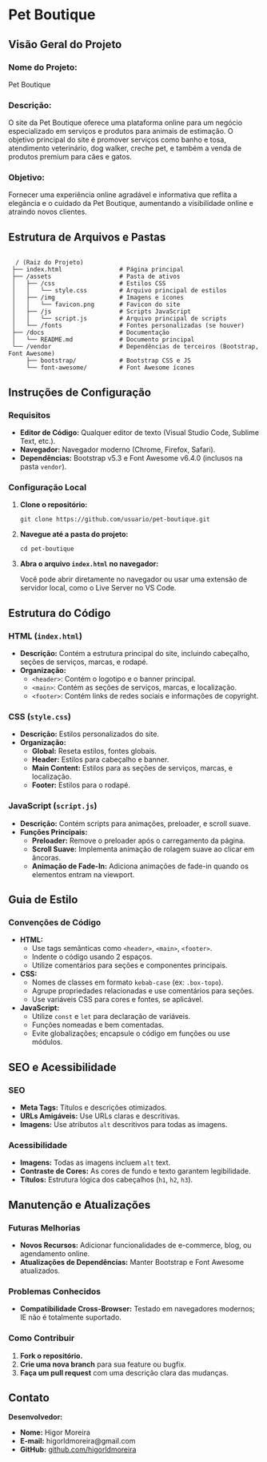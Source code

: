 <h1>Pet Boutique</h1>
<h2>Visão Geral do Projeto</h2>
<h3>Nome do Projeto:</h3>
<p>Pet Boutique</p>
<h3>Descrição:</h3>
<p>O site da Pet Boutique oferece uma plataforma online para um negócio especializado em serviços e produtos para animais de estimação. O objetivo principal do site é promover serviços como banho e tosa, atendimento veterinário, dog walker, creche pet, e também a venda de produtos premium para cães e gatos.</p>
<h3>Objetivo:</h3>
<p>Fornecer uma experiência online agradável e informativa que reflita a elegância e o cuidado da Pet Boutique, aumentando a visibilidade online e atraindo novos clientes.</p>
<h2>Estrutura de Arquivos e Pastas</h2>
<pre><code>
  / (Raiz do Projeto)
 ├── index.html                # Página principal
 ├── /assets                   # Pasta de ativos
 │   ├── /css                  # Estilos CSS
 │   │   └── style.css         # Arquivo principal de estilos
 │   ├── /img                  # Imagens e ícones
 │   │   └── favicon.png       # Favicon do site
 │   ├── /js                   # Scripts JavaScript
 │   │   └── script.js         # Arquivo principal de scripts
 │   └── /fonts                # Fontes personalizadas (se houver)
 ├── /docs                     # Documentação
 │   └── README.md             # Documento principal
 └── /vendor                   # Dependências de terceiros (Bootstrap, Font Awesome)
     ├── bootstrap/            # Bootstrap CSS e JS
     └── font-awesome/         # Font Awesome ícones
</code></pre>
<h2>Instruções de Configuração</h2>
<h3>Requisitos</h3>
<ul>
<li><strong>Editor de Código:</strong> Qualquer editor de texto (Visual Studio Code, Sublime Text, etc.).</li>
<li><strong>Navegador:</strong> Navegador moderno (Chrome, Firefox, Safari).</li>
<li><strong>Dependências:</strong> Bootstrap v5.3 e Font Awesome v6.4.0 (inclusos na pasta <code>vendor</code>).</li>
</ul>
<h3>Configuração Local</h3>
<ol>
<li><strong>Clone o repositório:</strong>
<pre><code>git clone https://github.com/usuario/pet-boutique.git</code></pre>
</li>
<li><strong>Navegue até a pasta do projeto:</strong>
<pre><code>cd pet-boutique</code></pre>
</li>
<li><strong>Abra o arquivo <code>index.html</code> no navegador:</strong> 
<p>Você pode abrir diretamente no navegador ou usar uma extensão de servidor local, como o Live Server no VS Code.</p>
</li>
</ol>
<h2>Estrutura do Código</h2>
<h3>HTML (<code>index.html</code>)</h3>
<ul>
<li><strong>Descrição:</strong> Contém a estrutura principal do site, incluindo cabeçalho, seções de serviços, marcas, e rodapé.</li>
<li><strong>Organização:</strong>
<ul>
<li><code>&lt;header&gt;</code>: Contém o logotipo e o banner principal.</li>
<li><code>&lt;main&gt;</code>: Contém as seções de serviços, marcas, e localização.</li>
<li><code>&lt;footer&gt;</code>: Contém links de redes sociais e informações de copyright.</li>
</ul>
</li>
</ul>

<h3>CSS (<code>style.css</code>)</h3>
<ul>
<li><strong>Descrição:</strong> Estilos personalizados do site.</li>
<li><strong>Organização:</strong>
<ul>
<li><strong>Global:</strong> Reseta estilos, fontes globais.</li>
<li><strong>Header:</strong> Estilos para cabeçalho e banner.</li>
<li><strong>Main Content:</strong> Estilos para as seções de serviços, marcas, e localização.</li>
<li><strong>Footer:</strong> Estilos para o rodapé.</li>
</ul>
</li>
</ul>

<h3>JavaScript (<code>script.js</code>)</h3>
<ul>
<li><strong>Descrição:</strong> Contém scripts para animações, preloader, e scroll suave.</li>
<li><strong>Funções Principais:</strong>
<ul>
<li><strong>Preloader:</strong> Remove o preloader após o carregamento da página.</li>
<li><strong>Scroll Suave:</strong> Implementa animação de rolagem suave ao clicar em âncoras.</li>
<li><strong>Animação de Fade-In:</strong> Adiciona animações de fade-in quando os elementos entram na viewport.</li>
</ul>
</li>
</ul>

<h2>Guia de Estilo</h2>

<h3>Convenções de Código</h3>

<ul>
<li><strong>HTML:</strong>
<ul>
<li>Use tags semânticas como <code>&lt;header&gt;</code>, <code>&lt;main&gt;</code>, <code>&lt;footer&gt;</code>.</li>
<li>Indente o código usando 2 espaços.</li>
<li>Utilize comentários para seções e componentes principais.</li>
</ul>
</li>
<li><strong>CSS:</strong>
<ul>
<li>Nomes de classes em formato <code>kebab-case</code> (ex: <code>.box-topo</code>).</li>
<li>Agrupe propriedades relacionadas e use comentários para seções.</li>
<li>Use variáveis CSS para cores e fontes, se aplicável.</li>
</ul>
</li>
<li><strong>JavaScript:</strong>
<ul>
<li>Utilize <code>const</code> e <code>let</code> para declaração de variáveis.</li>
<li>Funções nomeadas e bem comentadas.</li>
<li>Evite globalizações; encapsule o código em funções ou use módulos.</li>
</ul>
</li>
</ul>

<h2>SEO e Acessibilidade</h2>

<h3>SEO</h3>
<ul>
<li><strong>Meta Tags:</strong> Títulos e descrições otimizados.</li>
<li><strong>URLs Amigáveis:</strong> Use URLs claras e descritivas.</li>
<li><strong>Imagens:</strong> Use atributos <code>alt</code> descritivos para todas as imagens.</li>
</ul>

<h3>Acessibilidade</h3>
<ul>
<li><strong>Imagens:</strong> Todas as imagens incluem <code>alt</code> text.</li>
<li><strong>Contraste de Cores:</strong> As cores de fundo e texto garantem legibilidade.</li>
<li><strong>Títulos:</strong> Estrutura lógica dos cabeçalhos (<code>h1</code>, <code>h2</code>, <code>h3</code>).</li>
</ul>

<h2>Manutenção e Atualizações</h2>

<h3>Futuras Melhorias</h3>
<ul>
<li><strong>Novos Recursos:</strong> Adicionar funcionalidades de e-commerce, blog, ou agendamento online.</li>
<li><strong>Atualizações de Dependências:</strong> Manter Bootstrap e Font Awesome atualizados.</li>
</ul>

<h3>Problemas Conhecidos</h3>
<ul>
<li><strong>Compatibilidade Cross-Browser:</strong> Testado em navegadores modernos; IE não é totalmente suportado.</li>
</ul>

<h3>Como Contribuir</h3>
<ol>
<li><strong>Fork o repositório.</strong></li>
<li><strong>Crie uma nova branch</strong> para sua feature ou bugfix.</li>
<li><strong>Faça um pull request</strong> com uma descrição clara das mudanças.</li>
</ol>

<h2>Contato</h2>
<p><strong>Desenvolvedor:</strong></p>
<ul>
<li><strong>Nome:</strong> Higor Moreira</li>
<li><strong>E-mail:</strong> higorldmoreira@gmail.com</li>
<li><strong>GitHub:</strong> <a href="https://github.com/higorldmoreira" target="_blank">github.com/higorldmoreira</a></li>
</ul>
</div>

